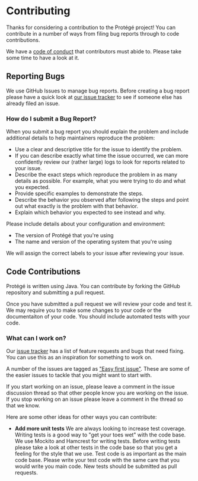 
# Contributing

Thanks for considering a contribution to the Protégé project!  You can contribute in a number of ways from filing bug reports through to code contributions.

We have a [code of conduct](CODE_OF_CONDUCT.md) that contributors must abide to.  Please take some time to have a look at it.

## Reporting Bugs

We use GitHub Issues to manage bug reports.  Before creating a bug report please have a quick look at [our issue tracker](https://github.com/protegeproject/protege/issues) to see if someone else has already filed an issue.

### How do I submit a Bug Report?

When you submit a bug report you should explain the problem and include additional details to help maintainers reproduce the problem:

* Use a clear and descriptive title for the issue to identify the problem.
* If you can describe exactly what time the issue occurred, we can more confidently review our (rather large) logs to look for reports related to your issue.
* Describe the exact steps which reproduce the problem in as many details as possible. For example, what you were trying to do and what you expected.
* Provide specific examples to demonstrate the steps.
* Describe the behavior you observed after following the steps and point out what exactly is the problem with that behavior.
* Explain which behavior you expected to see instead and why.

Please include details about your configuration and environment:

* The version of Protégé that you're using
* The name and version of the operating system that you're using

We will assign the correct labels to your issue after reviewing your issue.

## Code Contributions

Protégé is written using Java.  You can contribute by forking the GitHub repository and submitting a pull request.  

Once you have submitted a pull request we will review your code and test it.  We may require you to make some changes to your code or the documentaiton of your code.  You should include automated tests with your code.

### What can I work on?

Our [issue tracker](https://github.com/protegeproject/protege/issues) has a list of feature requests and bugs that need fixing.  You can use this as an inspiration for something to work on.  

A number of the issues are tagged as ["Easy first issue"](https://github.com/protegeproject/protege/issues?q=is%3Aissue+is%3Aopen+label%3A%22Note%3A+Easy+First+Issue%22).  These are some of the easier issues to tackle that you might want to start with.  

If you start working on an issue, please leave a comment in the issue discussion thread so that other people know you are working on the issue.  If you stop working on an issue please leave a comment in the thread so that we know.

Here are some other ideas for other ways you can contribute:

* __Add more unit tests__ We are always looking to increase test coverage.  Writing tests is a good way to "get your toes wet" with the code base.  We use Mockito and Hamcrest for writing tests.  Before writing tests please take a look at other tests in the code base so that you get a feeling for the style that we use.  Test code is as important as the main code base.  Please write your test code with the same care that you would write you main code.  New tests should be submitted as pull requests.


